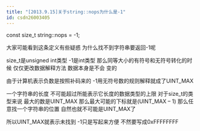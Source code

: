 ```yaml
---
title: "[2013.9.15]关于string::nops为什么是-1"
id: csdn26003405
---
```


const size_t string::nops = -1;

大家可能看到这条定义有些疑惑 为什么找不到字符串要返回-1呢

size_t是unsigned int类型 -1是int类型
那么同等大小的有符号和无符号转化的时候 仅仅更改数据解释方法 数据本身是不会
变的

由于计算机表示负数是按照补码来的 -1用无符号数的规则解释就成了UINT_MAX

一个字符串的长度 不可能超过所能表示它长度的数据类型的上限
对于size_t的类型来说 最大的数是UINT_MAX
那么最大可能的下标就是(UINT_MAX – 1)
那么任意找一个字符串的位置 自然也就不可能是UINT_MAX了

所以UINT_MAX就表示未找到 -1只是写起来方便 不然要写成0xFFFFFFFF